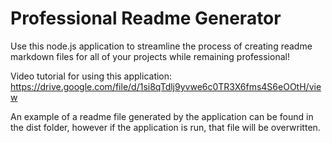 # Professional Readme Generator

Use this node.js application to streamline the process of creating readme markdown files for all of your projects while remaining professional!

Video tutorial for using this application:
https://drive.google.com/file/d/1si8qTdlj9yvwe6c0TR3X6fms4S6eOOtH/view

An example of a readme file generated by the application can be found in the dist folder, however if the application is run, that file will be overwritten.

